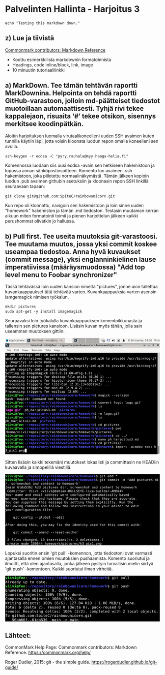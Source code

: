 # Palvelinten Hallinta - Harjoitus 3

`echo "Testing this markdown down."`


## z) Lue ja tiivistä


[Commonmark contributors: Markdown Reference](https://commonmark.org/help/)

* Koottu esimerkkilista markdownin formatoinnista
* Headings, code inline/block, link, image
* 10 minuutin tutoriaalilinkki


## a) MarkDown. Tee tämän tehtävän raportti MarkDownina. Helpointa on tehdä raportti GitHub-varastoon, jolloin md-päätteiset tiedostot muotoillaan automaattisesti. Tyhjä rivi tekee kappalejaon, risuaita ‘#’ tekee otsikon, sisennys merkitsee koodinpätkän.


Aloitin harjoituksen luomalla virutaalikoneelleni uuden SSH avaimen kuten tunnilla käytiin läpi, jotta voisin kloonata luodun repon omalle koneelleni sen avulla.

`ssh-keygen -r ecdsa -C "pyry.rauhala@myy.haaga-helia.fi"`

Komennossa luodaan siis uusi ecdsa -avain sen hetkiseen hakemistoon ja lopussa annan sähköpostiosoitteen. Komento luo avaimen .ssh hakemistoon, joka piilotettu normaalinäkymästä. Tämän jälkeen kopioin luodun .pub avaimen githubin asetuksiin ja kloonasin repon SSH linkillä seuraavaan tapaan:

`git clone git@github.com:SpiteC/rainbowunicorn.git`

Kun repo oli kloonattu, navigoin sen hakemistoon ja loin sinne uuden "homework" hakemiston ja tämän .md tiedoston. Testasin muutaman kerran alkuun miten formatointi toimii ja pienen harjoittelun jälkeen kaikki perushommat olivatkin jo hallussa.


## b) Pull first. Tee useita muutoksia git-varastoosi. Tee muutama muutos, jossa yksi commit koskee useampaa tiedostoa. Anna hyvä kuvaukset (commit message), yksi englanninkielinen lause imperatiivissa (määräysmuodossa) "Add top level menu to Foobar synchronizer"


Tässä tehtävässä loin uuden kansion nimeltä "pictures", jonne aion tallettaa kuvankaappaukset tätä tehtävää varten. Kuvankaappauksia varten asensin iamgemagick nimisen työkalun.

```
mkdir pictures
sudo apt-get -y install imagemagick
```

Seuraavaksi loin työkalulla kuvankaappauksen komentoikkunasta ja tallensin sen pictures kansioon. Lisäsin kuvan myös tähän, jolla sain useamman muutoksen gittiin.

![Kuva1](./pictures/h3_pic1.png)

Sitten lisäsin kaikki tekemäni muutokset lokaalisti ja committasin ne HEADiin kuvaavalla ja simppelillä viestillä.

![Kuva2](./pictures/h3_pic2.png)

Lopuksi suoritin ensin 'git pull' -komennon, jotta tiedostoni ovat varmasti ajantasalla ennen omien muutoksien pushaamista. Komento suoriutui ja ilmoitti, että olen ajantasalla, jonka jälkeen pystyin turvallisin mielin siirtyä 'git push' -komentoon. Kaikki suoriutui ilman virheitä.

![Kuva3](./pictures/h3_pic3.png) 

## Lähteet:

CommonMark Help Page: Commonmark contributors: Markdown Reference. https://commonmark.org/help/

Roger Dudler, 2015: git - the simple guide. https://rogerdudler.github.io/git-guide/
